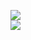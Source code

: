 [![](https://img.shields.io/badge/Made%20With-Github%20Spray-lightgrey.svg?style=for-the-badge&logo=github)](https://github.com/Annihil/github-spray#19262)  
[![](https://i.imgur.com/2DrTn0Z.gif)](https://github.com/Annihil/github-spray)
